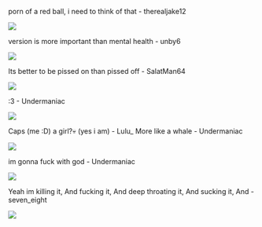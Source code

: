 porn of a red ball, i need to think of that - therealjake12

![](https://github.com/CaptainDumb/CDMC/blob/main/quotesimages/Screenshot_430.png?raw=true)

version is more important than mental health - unby6

![](https://github.com/CaptainDumb/CDMC/blob/main/quotesimages/Screenshot_469.png?raw=true)

Its better to be pissed on than pissed off - SalatMan64

![](https://github.com/CaptainDumb/CDMC/blob/main/quotesimages/Screenshot_474.png?raw=true)

:3 - Undermaniac

![](https://github.com/CaptainDumb/CDMC/blob/main/quotesimages/Screenshot_475.png?raw=true)

Caps (me :D) a girl?💀 (yes i am) - Lulu_
More like a whale - Undermaniac

![](https://github.com/CaptainDumb/CDMC/blob/main/quotesimages/imagaine.jpg?raw=true)

im gonna fuck with god - Undermaniac

![](https://github.com/CaptainDumb/CDMC/blob/main/quotesimages/asd.png?raw=true)

Yeah im killing it, And fucking it, And deep throating it, And sucking it, And - seven_eight

![](https://github.com/CaptainDumb/CDMC/blob/main/quotesimages/1718183956886.jpg?raw=true)
